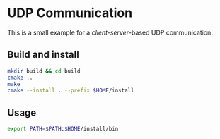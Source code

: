 # UDP Communication

This is a small example for a *client-server*-based UDP communication.


## Build and install

```bash
mkdir build && cd build
cmake ..
make
cmake --install . --prefix $HOME/install
```

## Usage
```bash
export PATH=$PATH:$HOME/install/bin
```
